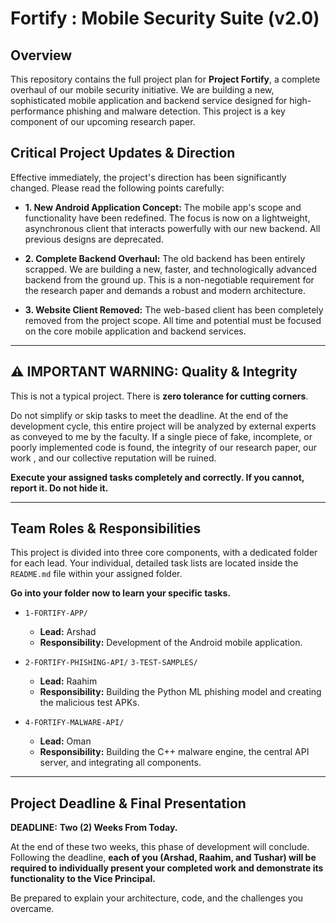 
# Fortify : Mobile Security Suite (v2.0)

## Overview

This repository contains the full project plan for **Project Fortify**, a complete overhaul of our mobile security initiative. We are building a new, sophisticated mobile application and backend service designed for high-performance phishing and malware detection. This project is a key component of our upcoming research paper.

## Critical Project Updates & Direction

Effective immediately, the project's direction has been significantly changed. Please read the following points carefully:

*   **1. New Android Application Concept:** The mobile app's scope and functionality have been redefined. The focus is now on a lightweight, asynchronous client that interacts powerfully with our new backend. All previous designs are deprecated.

*   **2. Complete Backend Overhaul:** The old backend has been entirely scrapped. We are building a new, faster, and technologically advanced backend from the ground up. This is a non-negotiable requirement for the research paper and demands a robust and modern architecture.

*   **3. Website Client Removed:** The web-based client has been completely removed from the project scope. All time and potential must be focused on the core mobile application and backend services.

---

## ⚠️ IMPORTANT WARNING: Quality & Integrity

This is not a typical project. There is **zero tolerance for cutting corners**.

Do not simplify or skip tasks to meet the deadline. At the end of the development cycle, this entire project will be analyzed by external experts as conveyed to me by the faculty. If a single piece of fake, incomplete, or poorly implemented code is found, the integrity of our research paper, our work ,  and our collective reputation will be ruined.

**Execute your assigned tasks completely and correctly. If you cannot, report it. Do not hide it.**

---

## Team Roles & Responsibilities

This project is divided into three core components, with a dedicated folder for each lead. Your individual, detailed task lists are located inside the `README.md` file within your assigned folder.

**Go into your folder now to learn your specific tasks.**

*   `1-FORTIFY-APP/`
    *   **Lead:** Arshad
    *   **Responsibility:** Development of the Android mobile application.

*   `2-FORTIFY-PHISHING-API/`
    `3-TEST-SAMPLES/`
    *   **Lead:** Raahim
    *   **Responsibility:** Building the Python ML phishing model and creating the malicious test APKs.

*   `4-FORTIFY-MALWARE-API/`
    *   **Lead:** Oman
    *   **Responsibility:** Building the C++ malware engine, the central API server, and integrating all components.

---

## Project Deadline & Final Presentation

**DEADLINE:** **Two (2) Weeks From Today.**

At the end of these two weeks, this phase of development will conclude. Following the deadline, **each of you (Arshad, Raahim, and Tushar) will be required to individually present your completed work and demonstrate its functionality to the Vice Principal.**

Be prepared to explain your architecture, code, and the challenges you overcame.